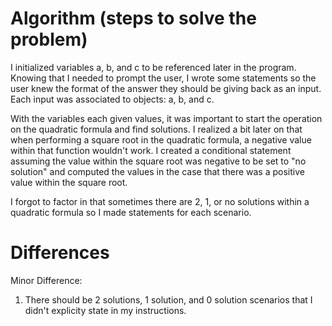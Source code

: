 # Algorithm (steps to solve the problem)

I initialized variables a, b, and c to be referenced later in the program. Knowing that I needed to prompt the user, I wrote some statements so the user knew the format of the answer they should be giving back as an input. Each input was associated to objects: a, b, and c. 

With the variables each given values, it was important to start the operation on the quadratic formula and find solutions. I realized a bit later on that when performing a square root in the quadratic formula, a negative value within that function wouldn't work. I created a conditional statement assuming the value within the square root was negative to be set to "no solution" and computed the values in the case that there was a positive value within the square root. 

I forgot to factor in that sometimes there are 2, 1, or no solutions within a quadratic formula so I made statements for each scenario. 

# Differences

Minor Difference:
1) There should be 2 solutions, 1 solution, and 0 solution scenarios that I didn't explicity state in my instructions.